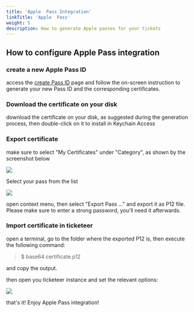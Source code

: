 ```yaml
---
title: 'Apple  Pass Integration'
linkTitle: 'Apple  Pass'
weight: 5
description: How to generate Apple passes for your tickets
---
```


## How to configure Apple Pass integration

### create a new Apple Pass ID

access the
[create Pass ID](https://developer.apple.com/account/ios/identifier/passTypeId/create)
page and follow the on-screen instruction to generate your new Pass ID and the
corresponding certificates.

### Download the certificate on your disk

download the certificate on your disk, as suggested during the generation
process, then double-click on it to install in Keychain Access

### Export certificate

make sure to select "My Certificates" under "Category", as shown by the
screenshot below

![](/img/configuration/apple-pass/category.png)

Select your pass from the list

![](/img/configuration/apple-pass/export.png)

open context menu, then select "Export Pass ..." and export it as P12 file.
Please make sure to enter a strong password, you'll need it afterwards.

### Import certificate in ticketeer

open a terminal, go to the folder where the exported P12 is, then execute the
following command:

> $ base64 certificate.p12

and copy the output.

then open you ticketeer instance and set the relevant options:

![](/img/configuration/apple-pass/alfio-options.png)

that's it! Enjoy Apple Pass integration!
